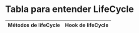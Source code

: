 # Tabla para entender LifeCycle

| Métodos de lifeCycle | Hook de lifeCycle |
| -------------------- | ----------------- |
